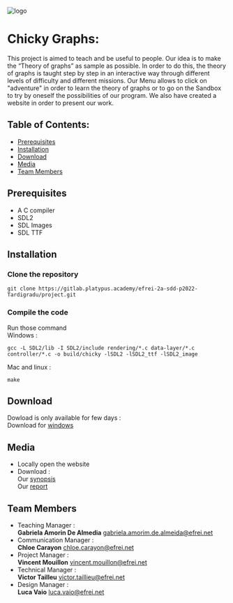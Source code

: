![logo](https://gitlab.platypus.academy/efrei-2a-sdd-p2022-Tardigradu/project/raw/master/data/Website/LOGOFOND.png)
# Chicky Graphs:
This project is aimed to teach and be useful to people. Our idea is to make the “Theory of graphs” as sample as possible.
In order to do this, the theory of graphs is taught step by step in an interactive way through different levels of difficulty and different missions.
Our Menu allows to click on "adventure" in order to learn the theory of graphs or to go on the Sandbox to try by oneself the possibilities of our program. We also have created a website in order to present our work.

## Table of Contents:
* [Prerequisites](https://gitlab.platypus.academy/efrei-2a-sdd-p2022-Tardigradu/project#prerequisites)
* [Installation](https://gitlab.platypus.academy/efrei-2a-sdd-p2022-Tardigradu/project#installation)
* [Download](https://gitlab.platypus.academy/efrei-2a-sdd-p2022-Tardigradu/project#download)
* [Media](https://gitlab.platypus.academy/efrei-2a-sdd-p2022-Tardigradu/project#media)
* [Team Members](https://gitlab.platypus.academy/efrei-2a-sdd-p2022-Tardigradu/project#team-members)

## Prerequisites
- A C compiler
- SDL2
- SDL Images
- SDL TTF

## Installation

### Clone the repository
```console
git clone https://gitlab.platypus.academy/efrei-2a-sdd-p2022-Tardigradu/project.git
```

### Compile the code
Run those command<br>
Windows :
```console
gcc -L SDL2/lib -I SDL2/include rendering/*.c data-layer/*.c controller/*.c -o build/chicky -lSDL2 -lSDL2_ttf -lSDL2_image
```
Mac and linux :
```console
make
```

## Download
Dowload is only available for few days :<br>
Download for [windows](https://mega.nz/#!zfYmUCJa!-NBQdSjhUCUHOtZAhcMUX8NihXe7XrRcffF1NS4taAI)

## Media 
* Locally open the website
* Download :<br>
    Our [synopsis](https://gitlab.platypus.academy/efrei-2a-sdd-p2022-Tardigradu/project/raw/master/data/Website/Synopsis.pdf)<br>
    Our [report](https://gitlab.platypus.academy/efrei-2a-sdd-p2022-Tardigradu/project/raw/master/Report.pdf)

## Team Members
- Teaching Manager : <br>**Gabriela Amorin De Almedia**  <gabriela.amorim.de.almeida@efrei.net>
- Communication Manager : <br>**Chloe Carayon**  <chloe.carayon@efrei.net>
- Project Manager : <br>**Vincent Mouillon**  <vincent.mouillon@efrei.net>
- Technical Manager : <br>**Victor Tailleu**  <victor.taillieu@efrei.net>
- Design Manager : <br>**Luca Vaio**  <luca.vaio@efrei.net>
